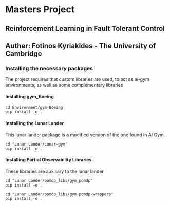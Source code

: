 # Masters Project

## Reinforcement Learning in Fault Tolerant Control 
## Auther: Fotinos Kyriakides - The University of Cambridge


### Installing the necessary packages 

The project requires that custom libraries are used, to act as ai-gym environments, 
as well as some complementary libraries

#### Installing gym_Boeing

```console
cd Environment/gym-Boeing
pip install -e . 
```

#### Installing the Lunar Lander

This lunar lander package is a modified version of the one found in AI Gym. 

```console
cd "Lunar Lander/Lunar-gym"
pip install -e . 
```

#### Installing Partial Observability Libraries

These libraries are auxiliary to the lunar lander 

```console
cd "Lunar Lander/pomdp_libs/gym_pomdp"
pip install -e . 
```

```console
cd "Lunar Lander/pomdp_libs/gym-pomdp-wrappers"
pip install -e . 
```
